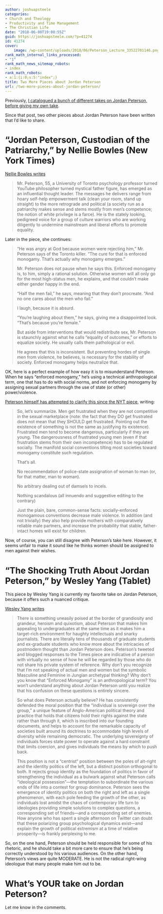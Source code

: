 ```yaml
---
author: joshuapsteele
categories:
- Church and Theology
- Productivity and Time Management
- The Christian Life
date: "2018-06-08T19:08:55Z"
guid: https://joshuapsteele.com/?p=41274
id: 41274
cover:
    image: /wp-content/uploads/2018/06/Peterson_Lecture_33522701146.png
rank_math_internal_links_processed:
- "1"
rank_math_news_sitemap_robots:
- index
rank_math_robots:
- a:1:{i:0;s:5:"index";}
title: Two More Pieces about Jordan Peterson
url: /two-more-pieces-about-jordan-peterson/
---
```


Previously, [I catalogued a bunch of different takes on Jordan Peterson, before giving my own take](https://joshuapsteele.com/what-to-make-of-jordan-peterson-some-takes-then-my-own/).

Since that post, two other pieces about Jordan Peterson have been written that I’d like to share.

# “Jordan Peterson, Custodian of the Patriarchy,” by Nellie Bowles (New York Times)

[Nellie Bowles writes](https://www.nytimes.com/2018/05/18/style/jordan-peterson-12-rules-for-life.html)

> Mr. Peterson, 55, a University of Toronto psychology professor turned YouTube philosopher turned mystical father figure, has emerged as an influential thought leader. The messages he delivers range from hoary self-help empowerment talk (clean your room, stand up straight) to the more retrograde and political (a society run as a patriarchy makes sense and stems mostly from men’s competence; the notion of white privilege is a farce). He is the stately looking, pedigreed voice for a group of culture warriors who are working diligently to undermine mainstream and liberal efforts to promote equality.

Later in the piece, she continues:

> “He was angry at God because women were rejecting him,” Mr. Peterson says of the Toronto killer. “The cure for that is enforced monogamy. That’s actually why monogamy emerges.”
> 
>  Mr. Peterson does not pause when he says this. Enforced monogamy is, to him, simply a rational solution. Otherwise women will all only go for the most high-status men, he explains, and that couldn’t make either gender happy in the end.
> 
>  “Half the men fail,” he says, meaning that they don’t procreate. “And no one cares about the men who fail.”
> 
>  I laugh, because it is absurd.
> 
>  “You’re laughing about them,” he says, giving me a disappointed look. “That’s because you’re female.”
> 
>  But aside from interventions that would redistribute sex, Mr. Peterson is staunchly against what he calls “equality of outcomes,” or efforts to equalize society. He usually calls them pathological or evil.
> 
>  He agrees that this is inconsistent. But preventing hordes of single men from violence, he believes, is necessary for the stability of society. Enforced monogamy helps neutralize that.

OK, here is a perfect example of how easy it is to misunderstand Peterson. When he says “enforced monogamy,” he’s using a technical anthropological term, one that has to do with social norms, and not enforcing monogamy by assigning sexual partners through the use of state (or other) power/violence.

[Peterson himself has attempted to clarify this since the NYT piece](https://jordanbpeterson.com/media/on-the-new-york-times-and-enforced-monogamy/), writing:

> So, let’s summarize. Men get frustrated when they are not competitive in the sexual marketplace (note: the fact that they DO get frustrated does not mean that they SHOULD get frustrated. Pointing out the existence of something is not the same as justifying its existence). Frustrated men tend to become dangerous, particularly if they are young. The dangerousness of frustrated young men (even if that frustration stems from their own incompetence) has to be regulated socially. The manifold social conventions tilting most societies toward monogamy constitute such regulation.
> 
>  That’s all.
> 
>  No recommendation of police-state assignation of woman to man (or, for that matter, man to woman).
> 
>  No arbitrary dealing out of damsels to incels.
> 
>  Nothing scandalous (all innuendo and suggestive editing to the contrary)
> 
>  Just the plain, bare, common-sense facts: socially-enforced monogamous conventions decrease male violence. In addition (and not trivially) they also help provide mothers with comparatively reliable male partners, and increase the probability that stable, father-intact homes will exist for children.

Now, of course, you can still disagree with Peterson’s take here. However, it seems unfair to make it sound like he thinks women should be assigned to men against their wishes.

# “The Shocking Truth About Jordan Peterson,” by Wesley Yang (Tablet)

This piece by Wesley Yang is currently my favorite take on Jordan Peterson, because it offers such a nuanced critique.

[Wesley Yang writes](http://www.tabletmag.com/jewish-news-and-politics/262280/jordan-peterson)

> There is something uneasily poised at the border of grandiosity and grandeur, heroism and quixotism, about Peterson that makes him appealing to undergraduates at the same time as it makes him a target-rich environment for haughty intellectuals and snarky journalists. There are literally tens of thousands of graduate students and ex-graduate students who know more about the intricacies of postmodern thought than Jordan Peterson does. Peterson’s tweeted and blogged responses to the Times piece are indicative of a person with virtually no sense of how he will be regarded by those who do not share his private system of reference. Why don’t you recognize that I’m not speaking of actual men and women but the symbolic Masculine and Feminine in Jungian archetypal thinking? Why don’t you know that “Enforced Monogamy” is an anthropological term? You won’t understand anything about Jordan Peterson until you realize that his confusion on these questions is entirely sincere.
> 
>  So what does Peterson actually believe? He has consistently defended the moral position that the “individual is sovereign over the group,” a unique feature of Anglo-American political theory and practice that holds that citizens hold their rights against the state rather than through it, which is inscribed into our founding documents, and helps to account for the remarkable capacity of societies built around its doctrines to accommodate high levels of diversity while remaining democratic. The underlying sovereignty of individuals forces state power to operate against a hard constraint that limits coercion, and gives individuals the means by which to push back.
> 
>  This position is not a “centrist” position between the poles of alt-right and the identity politics of the left, but a distinct position orthogonal to both. It rejects group identity as the foundation of politics in favor of strengthening the individual as a bulwark against what Peterson calls “ideological possession”—the temptation to subordinate the various ends of life into a contest for group dominance. Peterson sees the emergence of identity politics on both the right and left as a single phenomenon, with each pole feeding the growth of the other, as individuals lost amidst the chaos of contemporary life turn to ideologies providing simple solutions to complex questions, a corresponding set of friends—and a corresponding set of enemies. How anyone who has spent a single afternoon on Twitter can doubt that these polarizing group psychological dynamics exist—and explain the growth of political extremism at a time of relative prosperity—is frankly perplexing to me.

So, on the one hand, Peterson should be held responsible for some of his rhetoric, and he should take a bit more care to ensure that he’s being correctly understood by his various audiences. On the other hand, Peterson’s views are quite MODERATE. He is not the radical right-wing ideologue that many people make him out to be.

# What’s YOUR take on Jordan Peterson?

Let me know in the comments.